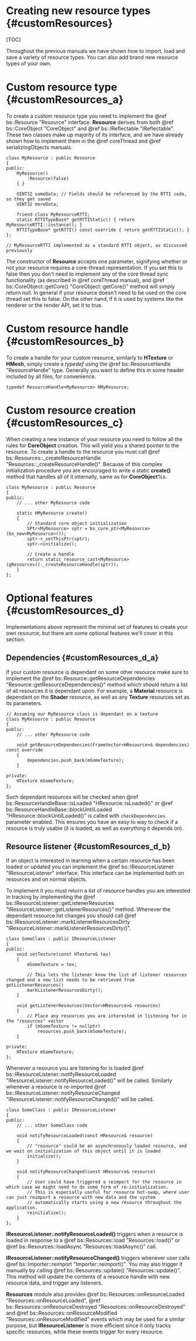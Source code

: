 Creating new resource types					{#customResources}
===============
[TOC]

Throughout the previous manuals we have shown how to import, load and save a variety of resource types. You can also add brand new resource types of your own.

# Custom resource type {#customResources_a}
To create a custom resource type you need to implement the @ref bs::Resource "Resource" interface. **Resource** derives from both @ref bs::CoreObject "CoreObject" and @ref bs::IReflectable "IReflectable". These two classes make up majority of its interface, and we have already shown how to implement them in the @ref coreThread and @ref serializingObjects manuals.

~~~~~~~~~~~~~{.cpp}
class MyResource : public Resource
{
public:
	MyResource()
		:Resource(false)
	{ }
	
	UINT32 someData; // Fields should be referenced by the RTTI code, so they get saved
	UINT32 moreData; 

	friend class MyResourceRTTI;
	static RTTITypeBase* getRTTIStatic() { return MyResourceRTTI::instance(); }
	RTTITypeBase* getRTTI() const override { return getRTTIStatic(); }
};

// MyResourceRTTI implemented as a standard RTTI object, as discussed previously
~~~~~~~~~~~~~

The constructor of **Resource** accepts one parameter, signifying whether or not your resource requires a core-thread representation. If you set this to false then you don't need to implement any of the core thread sync functionality (as described in @ref coreThread manual), and @ref bs::CoreObject::getCore() "CoreObject::getCore()" method will simply return null. In general if your resource doesn't need to be used on the core thread set this to false. On the other hand, if it is used by systems like the renderer or the render API, set it to true.

# Custom resource handle {#customResources_b}
To create a handle for your custom resource, similarly to **HTexture** or **HMesh**, simply create a *typedef* using the @ref bs::ResourceHandle<T> "ResourceHandle<T>" type. Generally you want to define this in some header included by all files, for convenience.

~~~~~~~~~~~~~{.cpp}
typedef ResourceHandle<MyResource> HMyResource;
~~~~~~~~~~~~~

# Custom resource creation {#customResources_c}
When creating a new instance of your resource you need to follow all the rules for **CoreObject** creation. This will yield you a shared pointer to the resource. To create a handle to the resource you must call @ref bs::Resources::_createResourceHandle "Resources::_createResourceHandle()". Because of this complex initialization procedure you are encouraged to write a static **create()** method that handles all of it internally, same as for **CoreObject**%s.

~~~~~~~~~~~~~{.cpp}
class MyResource : public Resource
{
public:
	// ... other MyResource code
	
	static HMyResource create()
	{
		// Standard core object initialization
		SPtr<MyResource> sptr = bs_core_ptr<MyResource>(bs_new<MyResource>());
		sptr->_setThisPtr(sptr);
		sptr->initialize();
	
		// Create a handle
		return static_resource_cast<MyResource>(gResources()._createResourceHandle(sptr));
	}
};
~~~~~~~~~~~~~

# Optional features {#customResources_d}
Implementations above represent the minimal set of features to create your own resource, but there are some optional features we'll cover in this section.

## Dependencies {#customResources_d_a}
If your custom resource is dependant on some other resource make sure to implement the @ref bs::Resource::getResourceDependencies "Resource::getResourceDependencies()" method which should return a list of all resources it is dependant upon. For example, a **Material** resource is dependant on the **Shader** resource, as well as any **Texture** resources set as its parameters.

~~~~~~~~~~~~~{.cpp}
// Assuming our MyResource class is dependant on a texture
class MyResource : public Resource
{
public:
	// ... other MyResource code
	
	void getResourceDependencies(FrameVector<HResource>& dependencies) const override
	{
		dependencies.push_back(mSomeTexture);
	}
	
private:
	HTexture mSomeTexture;
};
~~~~~~~~~~~~~

Such dependant resources will be checked when @ref bs::ResourceHandleBase::isLoaded "HResource::isLoaded()" or @ref bs::ResourceHandleBase::blockUntilLoaded "HResource::blockUntilLoaded()" is called with `checkDependencies` parameter enabled. This ensures you have an easy to way to check if a resource is truly usable (it is loaded, as well as everything it depends on). 

## Resource listener {#customResources_d_b}
If an object is interested in learning when a certain resource has been loaded or updated you can implement the @ref bs::IResourceListener "IResourceListener" interface. This interface can be implemented both on resources and on normal objects.

To implement it you must return a list of resource handles you are interested in tracking by implementing the @ref bs::IResourceListener::getListenerResources "IResourceListener::getListenerResources()" method. Whenever the dependant resource list changes you should call @ref bs::IResourceListener::markListenerResourcesDirty "IResourceListener::markListenerResourcesDirty()".

~~~~~~~~~~~~~{.cpp}
class SomeClass : public IResourceListener
{
public:
	void setTexture(const HTexture& tex)
	{
		mSomeTexture = tex;
		
		// This lets the listener know the list of listener resources changed and a new list needs to be retrieved from getListenerResources()
		markListenerResourcesDirty();
	}

	void getListenerResources(Vector<HResource>& resources)
	{
		// Place any resources you are interested in listening for in the "resources" vector
		if (mSomeTexture != nullptr)
			resources.push_back(mSomeTexture);
	}
	
private:
	HTexture mSomeTexture;
};
~~~~~~~~~~~~~

Whenever a resource you are listening for is loaded @ref bs::IResourceListener::notifyResourceLoaded "IResourceListener::notifyResourceLoaded()" will be called. Similarly whenever a resource is re-imported @ref bs::IResourceListener::notifyResourceChanged "IResourceListener::notifyResourceChanged()" will be called.

~~~~~~~~~~~~~{.cpp}
class SomeClass : public IResourceListener
{
public:
	// ... other SomeClass code
	
	void notifyResourceLoaded(const HResource& resource)
	{
		// "resource" could be an asynchronously loaded resource, and we wait on initialization of this object until it is loaded
		initialize();
	}

	void notifyResourceChanged(const HResource& resource)
	{
		// User could have triggered a reimport for the resource in which case we might need to do some form of re-initialization.
		// This is especially useful for resource hot-swap, where user can just reimport a resource with new data and the system
		// automatically starts using a new resource throughout the application.
		reinitialize();
	}
};
~~~~~~~~~~~~~

**IResourceListener::notifyResourceLoaded()** triggers when a resource is loaded in response to a @ref bs::Resources::load "Resources::load()" or @ref bs::Resources::loadAsync "Resources::loadAsync()" call.

**IResourceListener::notifyResourceChanged()** triggers whenever user calls @ref bs::Importer::reimport "Importer::reimport()". You may also trigger it manually by calling @ref bs::Resources::update() "Resources::update()". This method will update the contents of a resource handle with new resource data, and trigger any listeners.

**Resources** module also provides @ref bs::Resources::onResourceLoaded "Resources::onResourceLoaded", @ref bs::Resources::onResourceDestroyed "Resources::onResourceDestroyed" and @ref bs::Resources::onResourceModified "Resources::onResourceModified" events which may be used for a similar purpose, but **IResourceListener** is more efficient since it only tracks specific resources, while these events trigger for every resource.
